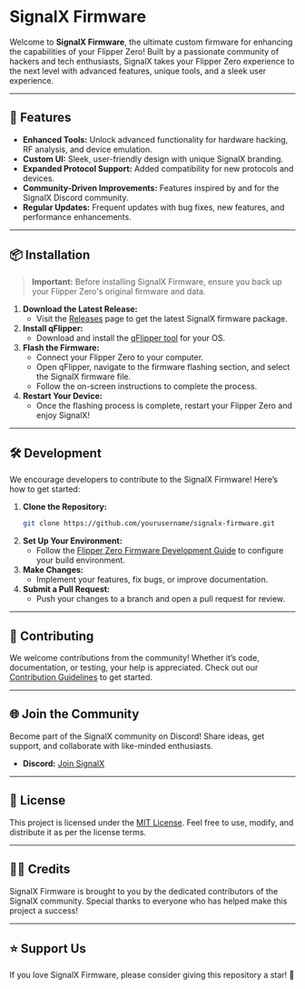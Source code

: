 # SignalX Firmware

Welcome to **SignalX Firmware**, the ultimate custom firmware for enhancing the capabilities of your Flipper Zero! Built by a passionate community of hackers and tech enthusiasts, SignalX takes your Flipper Zero experience to the next level with advanced features, unique tools, and a sleek user experience.

---

## 🚀 Features

- **Enhanced Tools:** Unlock advanced functionality for hardware hacking, RF analysis, and device emulation.
- **Custom UI:** Sleek, user-friendly design with unique SignalX branding.
- **Expanded Protocol Support:** Added compatibility for new protocols and devices.
- **Community-Driven Improvements:** Features inspired by and for the SignalX Discord community.
- **Regular Updates:** Frequent updates with bug fixes, new features, and performance enhancements.

---

## 📦 Installation

> **Important:** Before installing SignalX Firmware, ensure you back up your Flipper Zero's original firmware and data.

1. **Download the Latest Release:**
   - Visit the [Releases](https://github.com/yourusername/signalx-firmware/releases) page to get the latest SignalX firmware package.
2. **Install qFlipper:**
   - Download and install the [qFlipper tool](https://flipperzero.one/update) for your OS.
3. **Flash the Firmware:**
   - Connect your Flipper Zero to your computer.
   - Open qFlipper, navigate to the firmware flashing section, and select the SignalX firmware file.
   - Follow the on-screen instructions to complete the process.
4. **Restart Your Device:**
   - Once the flashing process is complete, restart your Flipper Zero and enjoy SignalX!

---

## 🛠️ Development

We encourage developers to contribute to the SignalX Firmware! Here’s how to get started:

1. **Clone the Repository:**
   ```bash
   git clone https://github.com/yourusername/signalx-firmware.git
   ```
2. **Set Up Your Environment:**
   - Follow the [Flipper Zero Firmware Development Guide](https://github.com/flipperdevices/flipperzero-firmware) to configure your build environment.
3. **Make Changes:**
   - Implement your features, fix bugs, or improve documentation.
4. **Submit a Pull Request:**
   - Push your changes to a branch and open a pull request for review.

---

## 🤝 Contributing

We welcome contributions from the community! Whether it’s code, documentation, or testing, your help is appreciated. Check out our [Contribution Guidelines](CONTRIBUTING.md) to get started.

---

## 🌐 Join the Community

Become part of the SignalX community on Discord! Share ideas, get support, and collaborate with like-minded enthusiasts.

- **Discord:** [Join SignalX](https://discord.gg/yourserverlink)

---

## 📜 License

This project is licensed under the [MIT License](LICENSE). Feel free to use, modify, and distribute it as per the license terms.

---

## 🧑‍💻 Credits

SignalX Firmware is brought to you by the dedicated contributors of the SignalX community. Special thanks to everyone who has helped make this project a success!

---

## ⭐ Support Us

If you love SignalX Firmware, please consider giving this repository a star! 🌟


